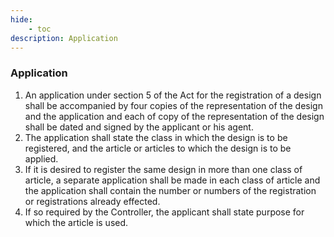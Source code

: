 ```yaml
---
hide:
    - toc
description: Application
---
```


### Application

1. An application under section 5 of the Act for the registration of a design shall be accompanied by four copies of the representation of the design and the application and each of copy of the representation of the design shall be dated and signed by the applicant or his agent.
2. The application shall state the class in which the design is to be registered, and the article or articles to which the design is to be applied.
3. If it is desired to register the same design in more than one class of article, a separate application shall be made in each class of article and the application shall contain the number or numbers of the registration or registrations already effected.
4. If so required by the Controller, the applicant shall state purpose for which the article is used.
